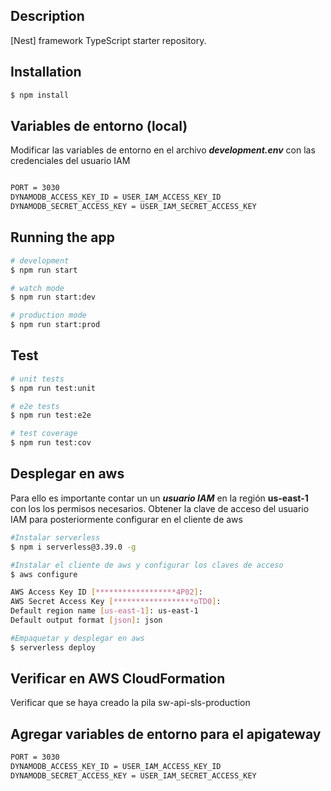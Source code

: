 ## Description

[Nest] framework TypeScript starter repository.

## Installation

```bash
$ npm install
```

## Variables de entorno (local)

Modificar las variables de entorno en el archivo **_development.env_** con las credenciales del usuario IAM

```bash

PORT = 3030
DYNAMODB_ACCESS_KEY_ID = USER_IAM_ACCESS_KEY_ID
DYNAMODB_SECRET_ACCESS_KEY = USER_IAM_SECRET_ACCESS_KEY

```

## Running the app

```bash
# development
$ npm run start

# watch mode
$ npm run start:dev

# production mode
$ npm run start:prod
```

## Test

```bash
# unit tests
$ npm run test:unit

# e2e tests
$ npm run test:e2e

# test coverage
$ npm run test:cov
```

## Desplegar en aws

Para ello es importante contar un un **_usuario IAM_** en la región **us-east-1** con los los permisos necesarios.
Obtener la clave de acceso del usuario IAM para posteriormente configurar en el cliente de aws

```bash
#Instalar serverless
$ npm i serverless@3.39.0 -g

#Instalar el cliente de aws y configurar los claves de acceso
$ aws configure

AWS Access Key ID [******************4P02]:
AWS Secret Access Key [******************oTD0]:
Default region name [us-east-1]: us-east-1
Default output format [json]: json

#Empaquetar y desplegar en aws
$ serverless deploy

```

## Verificar en AWS CloudFormation

Verificar que se haya creado la pila sw-api-sls-production

## Agregar variables de entorno para el apigateway

```bash
PORT = 3030
DYNAMODB_ACCESS_KEY_ID = USER_IAM_ACCESS_KEY_ID
DYNAMODB_SECRET_ACCESS_KEY = USER_IAM_SECRET_ACCESS_KEY

```
